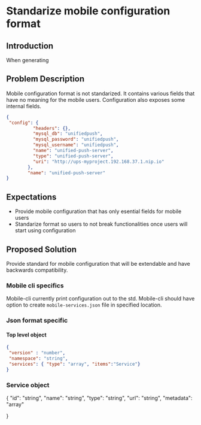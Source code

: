 # Standarize mobile configuration format

## Introduction

When generating 

## Problem Description

Mobile configuration format is not standarized. It contains various fields that have no meaning for the mobile users.
Configuration also exposes some internal fields. 

```json
{
 "config": {
          "headers": {},
          "mysql_db": "unifiedpush",
          "mysql_password": "unifiedpush",
          "mysql_username": "unifiedpush",
          "name": "unified-push-server",
          "type": "unified-push-server",
          "uri": "http://ups-myproject.192.168.37.1.nip.io"
        },
        "name": "unified-push-server"
}
```

## Expectations

- Provide mobile configuration that has only esential fields for mobile users
- Standarize format so users to not break functionalities once users will start using configuration
 
## Proposed Solution

Provide standard for mobile configuration that will be extendable and have backwards compatibility.

### Mobile cli specifics

Mobile-cli currently print configuration out to the std. 
Mobile-cli should have option to create `mobile-services.json` file in specified location.

### Json format specific

#### Top level object
```json
{
 "version" : "number",
 "namespace": "string",
 "services": { "type": "array", "items":"Service"}
}
```

### Service object

{
  "id": "string",
  "name": "string",
  "type": "string",
  "url": "string",
  "metadata": "array"

}

